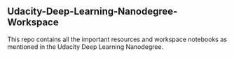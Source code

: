## Udacity-Deep-Learning-Nanodegree-Workspace

This repo contains all the important resources and workspace notebooks as mentioned in the Udacity Deep Learning Nanodegree.


